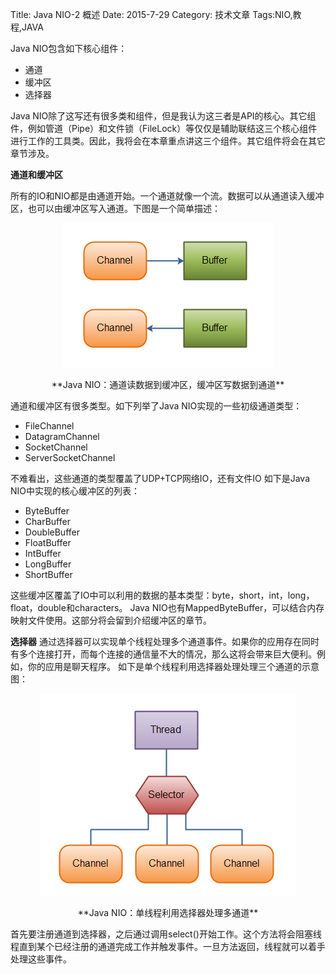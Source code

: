 Title: Java NIO-2 概述
Date: 2015-7-29 
Category: 技术文章
Tags:NIO,教程,JAVA

Java NIO包含如下核心组件：

- 通道
- 缓冲区
- 选择器

Java NIO除了这写还有很多类和组件，但是我认为这三者是API的核心。其它组件，例如管道（Pipe）和文件锁（FileLock）等仅仅是辅助联结这三个核心组件进行工作的工具类。因此，我将会在本章重点讲这三个组件。其它组件将会在其它章节涉及。

**通道和缓冲区**

所有的IO和NIO都是由通道开始。一个通道就像一个流。数据可以从通道读入缓冲区，也可以由缓冲区写入通道。下图是一个简单描述：
<p align="center">
    <img src="./images/overview-channels-buffers.png" />
</p>
<p align="center">
**Java NIO：通道读数据到缓冲区，缓冲区写数据到通道**
</p>
通道和缓冲区有很多类型。如下列举了Java NIO实现的一些初级通道类型：

+ FileChannel
+ DatagramChannel
+ SocketChannel
+ ServerSocketChannel

不难看出，这些通道的类型覆盖了UDP+TCP网络IO，还有文件IO
如下是Java NIO中实现的核心缓冲区的列表：

+ ByteBuffer
+ CharBuffer
+ DoubleBuffer
+ FloatBuffer
+ IntBuffer
+ LongBuffer
+ ShortBuffer

这些缓冲区覆盖了IO中可以利用的数据的基本类型：byte，short，int，long，float，double和characters。
Java NIO也有MappedByteBuffer，可以结合内存映射文件使用。这部分将会留到介绍缓冲区的章节。

**选择器**
通过选择器可以实现单个线程处理多个通道事件。如果你的应用存在同时有多个连接打开，而每个连接的通信量不大的情况，那么这将会带来巨大便利。例如，你的应用是聊天程序。
如下是单个线程利用选择器处理处理三个通道的示意图：
<p align="center">
    <img src="./images/overview-selectors.png" />
</p>
<p align="center">
**Java NIO：单线程利用选择器处理多通道**
</p>
首先要注册通道到选择器，之后通过调用select()开始工作。这个方法将会阻塞线程直到某个已经注册的通道完成工作并触发事件。一旦方法返回，线程就可以着手处理这些事件。